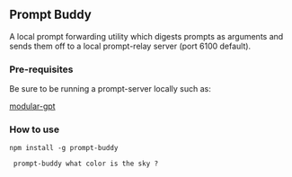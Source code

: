 

## Prompt Buddy

A local prompt forwarding utility which digests prompts as arguments and sends them off to a local prompt-relay server (port 6100 default). 


### Pre-requisites 

Be sure to be running a prompt-server locally such as:

[modular-gpt](https://github.com/ethereumdegen/modular-gpt)



### How to use 

```
npm install -g prompt-buddy 
```
 
```
 prompt-buddy what color is the sky ? 
```

